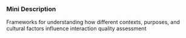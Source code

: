 ### Mini Description

Frameworks for understanding how different contexts, purposes, and cultural factors influence interaction quality assessment
